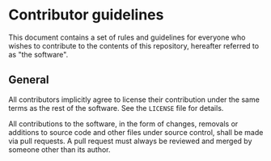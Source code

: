 Contributor guidelines
======================

This document contains a set of rules and guidelines for everyone who wishes
to contribute to the contents of this repository, hereafter referred to as
"the software".


General
-------
All contributors implicitly agree to license their contribution under the same
terms as the rest of the software.  See the `LICENSE` file for details.

All contributions to the software, in the form of changes, removals or
additions to source code and other files under source control, shall be made
via pull requests.  A pull request must always be reviewed and merged by someone
other than its author.
